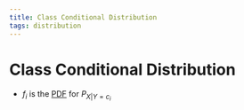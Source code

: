 ```yaml
---
title: Class Conditional Distribution
tags: distribution
---
```


# Class Conditional Distribution
- $f_{i}$ is the [PDF](PDF.md) for $P_{X|Y=c_{i}}$






























































































